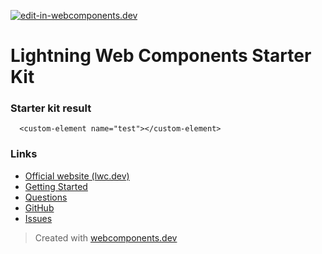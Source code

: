 [![edit-in-webcomponents.dev](https://webcomponents.dev/assets/ext/edit_in_wcd.svg)](https://webcomponents.dev/edit/I8BnggSUGRsgFzSgtjW4)

# Lightning Web Components Starter Kit

### Starter kit result

```showcase
  <custom-element name="test"></custom-element>
```

### Links

- [Official website (lwc.dev)](https://lwc.dev)
- [Getting Started](https://lwc.dev/guide/introduction)
- [Questions](https://salesforce.stackexchange.com/questions/tagged/lightning-web-components)
- [GitHub](https://github.com/salesforce/lwc)
- [Issues](https://github.com/salesforce/lwc/issues)

> Created with [webcomponents.dev](https://webcomponents.dev)
